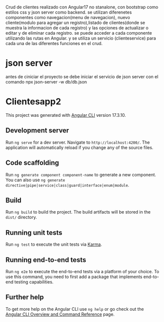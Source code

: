 Crud de clientes realizado con Angular17 no stanalone, con bootstrap como estilos css y json server como backend.
se utilizan diferenetes componentes como navegacion(menu de navegacion), nuevo cliente(modulo para agregar un registro),listado de clientes(donde se muestra la informacion de cada registro)
y las opciones de actualizar o editar y de eliminar cada registro.
se puede acceder a cada componente utilizando las rutas en Angular. 
y se utiliza un servicio (clienteservice) para cada una de las diferentes funciones en el crud.

# json server

antes de ciniciar el proyecto se debe iniciar el servicio de json server con el comando
npx json-server -w db/db.json

# Clientesapp2

This project was generated with [Angular CLI](https://github.com/angular/angular-cli) version 17.3.10.

## Development server

Run `ng serve` for a dev server. Navigate to `http://localhost:4200/`. The application will automatically reload if you change any of the source files.

## Code scaffolding

Run `ng generate component component-name` to generate a new component. You can also use `ng generate directive|pipe|service|class|guard|interface|enum|module`.

## Build

Run `ng build` to build the project. The build artifacts will be stored in the `dist/` directory.

## Running unit tests

Run `ng test` to execute the unit tests via [Karma](https://karma-runner.github.io).

## Running end-to-end tests

Run `ng e2e` to execute the end-to-end tests via a platform of your choice. To use this command, you need to first add a package that implements end-to-end testing capabilities.

## Further help

To get more help on the Angular CLI use `ng help` or go check out the [Angular CLI Overview and Command Reference](https://angular.io/cli) page.
